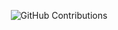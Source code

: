 
<div align="center">

![GitHub Contributions](https://github-readme-stats.vercel.app/api?username=normalclone&show_icons=true&theme=tokyonight)
